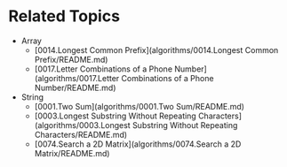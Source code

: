 # Related Topics

- Array
  - [0014.Longest Common Prefix](algorithms/0014.Longest Common Prefix/README.md)
  - [0017.Letter Combinations of a Phone Number](algorithms/0017.Letter Combinations of a Phone Number/README.md)
- String
  - [0001.Two Sum](algorithms/0001.Two Sum/README.md)
  - [0003.Longest Substring Without Repeating Characters](algorithms/0003.Longest Substring Without Repeating Characters/README.md)
  - [0074.Search a 2D Matrix](algorithms/0074.Search a 2D Matrix/README.md)

